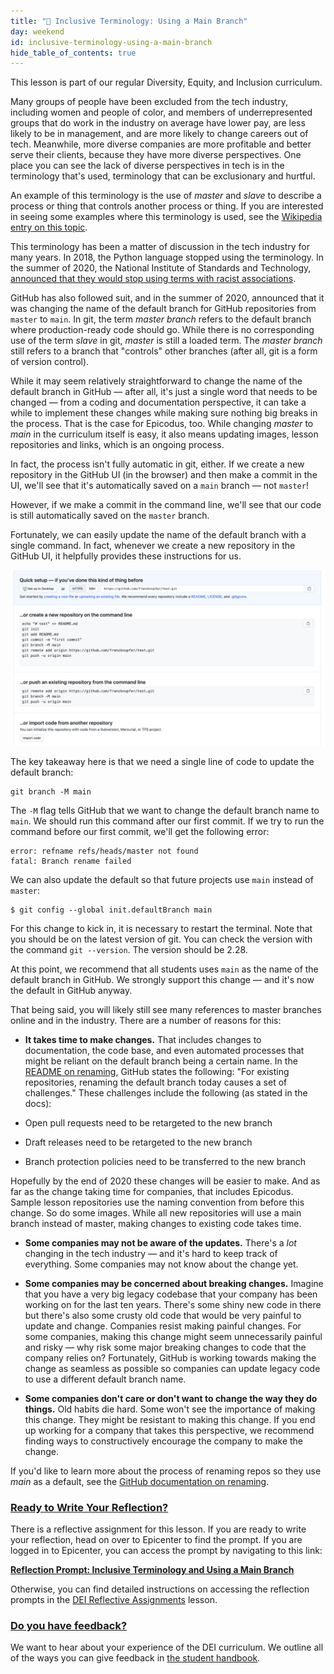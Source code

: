 ```yaml
---
title: "📓 Inclusive Terminology: Using a Main Branch"
day: weekend
id: inclusive-terminology-using-a-main-branch
hide_table_of_contents: true
---
```


This lesson is part of our regular Diversity, Equity, and Inclusion curriculum.

Many groups of people have been excluded from the tech industry, including women and people of color, and members of underrepresented groups that do work in the industry on average have lower pay, are less likely to be in management, and are more likely to change careers out of tech. Meanwhile, more diverse companies are more profitable and better serve their clients, because they have more diverse perspectives. One place you can see the lack of diverse perspectives in tech is in the terminology that's used, terminology that can be exclusionary and hurtful. 

An example of this terminology is the use of _master_ and _slave_ to describe a process or thing that controls another process or thing. If you are interested in seeing some examples where this terminology is used, see the [Wikipedia entry on this topic](https://en.wikipedia.org/wiki/Master/slave_(technology)).
 
This terminology has been a matter of discussion in the tech industry for many years. In 2018, the Python language stopped using the terminology. In the summer of 2020, the National Institute of Standards and Technology, [announced that they would stop using terms with racist associations](https://www.politico.com/news/2020/06/25/agency-ends-use-technology-terms-racist-associations-339880).
 
GitHub has also followed suit, and in the summer of 2020, announced that it was changing the name of the default branch for GitHub repositories from `master` to `main`. In git, the term _master branch_ refers to the default branch where production-ready code should go. While there is no corresponding use of the term _slave_ in git, _master_ is still a loaded term. The _master branch_ still refers to a branch that "controls" other branches (after all, git is a form of version control).
 
While it may seem relatively straightforward to change the name of the default branch in GitHub — after all, it's just a single word that needs to be changed — from a coding and documentation perspective, it can take a while to implement these changes while making sure nothing big breaks in the process. That is the case for Epicodus, too. While changing _master_ to _main_ in the curriculum itself is easy, it also means updating images, lesson repositories and links, which is an ongoing process.
 
In fact, the process isn't fully automatic in git, either. If we create a new repository in the GitHub UI (in the browser) and then make a commit in the UI, we'll see that it's automatically saved on a `main` branch — not `master`!
 
However, if we make a commit in the command line, we'll see that our code is still automatically saved on the `master` branch.
 
Fortunately, we can easily update the name of the default branch with a single command. In fact, whenever we create a new repository in the GitHub UI, it helpfully provides these instructions for us.

![GitHub UI instructions for changing name of default branch.](/images/DEI-Images/github-ui-git-instructions.png)

The key takeaway here is that we need a single line of code to update the default branch:

```
git branch -M main
```

The `-M` flag tells GitHub that we want to change the default branch name to `main`. We should run this command after our first commit. If we try to run the command before our first commit, we'll get the following error:

```
error: refname refs/heads/master not found
fatal: Branch rename failed
```

We can also update the default so that future projects use `main` instead of `master`:

```
$ git config --global init.defaultBranch main
```

For this change to kick in, it is necessary to restart the terminal. Note that you should be on the latest version of git. You can check the version with the command `git --version`. The version should be 2.28.

At this point, we recommend that all students uses `main` as the name of the default branch in GitHub. We strongly support this change — and it's now the default in GitHub anyway.

That being said, you will likely still see many references to master branches online and in the industry. There are a number of reasons for this:
 
* **It takes time to make changes.** That includes changes to documentation, the code base, and even automated processes that might be reliant on the default branch being a certain name. In the [README on renaming](https://github.com/github/renaming), GitHub states the following: "For existing repositories, renaming the default branch today causes a set of challenges." These challenges include the following (as stated in the docs):
 
 * Open pull requests need to be retargeted to the new branch
 * Draft releases need to be retargeted to the new branch
 * Branch protection policies need to be transferred to the new branch
 
Hopefully by the end of 2020 these changes will be easier to make. And as far as the change taking time for companies, that includes Epicodus. Sample lesson repositories use the naming convention from before this change. So do some images. While all new repositories will use a main branch instead of master, making changes to existing code takes time.
 
* **Some companies may not be aware of the updates.** There's a _lot_ changing in the tech industry — and it's hard to keep track of everything. Some companies may not know about the change yet.
 
* **Some companies may be concerned about breaking changes.** Imagine that you have a very big legacy codebase that your company has been working on for the last ten years. There's some shiny new code in there but there's also some crusty old code that would be very painful to update and change. Companies resist making painful changes. For some companies, making this change might seem unnecessarily painful and risky — why risk some major breaking changes to code that the company relies on? Fortunately, GitHub is working towards making the change as seamless as possible so companies can update legacy code to use a different default branch name.
 
* **Some companies don't care or don't want to change the way they do things.** Old habits die hard. Some won't see the importance of making this change. They might be resistant to making this change. If you end up working for a company that takes this perspective, we recommend finding ways to constructively encourage the company to make the change.
 
If you'd like to learn more about the process of renaming repos so they use _main_ as a default, see the [GitHub documentation on renaming](https://github.com/github/renaming).

### [Ready to Write Your Reflection?](#ready-to-write-your-reflection)

There is a reflective assignment for this lesson. If you are ready to write your reflection, head on over to Epicenter to find the prompt. If you are logged in to Epicenter, you can access the prompt by navigating to this link:

**<span class="glyphicon glyphicon-link"></span> [Reflection Prompt: Inclusive Terminology and Using a Main Branch](https://epicenter.epicodus.com/journals?title=Inclusive+Terminology:+Using+a+Main+Branch)** 

Otherwise, you can find detailed instructions on accessing the reflection prompts in the [DEI Reflective Assignments](/pre-work/getting-started-at-epicodus/dei-reflective-assignments#finding-the-reflection-prompts) lesson.

### [Do you have feedback?](#do-you-have-feedback)

We want to hear about your experience of the DEI curriculum. We outline all of the ways you can give feedback in [the student handbook](/student-handbook#giving-feedback).
